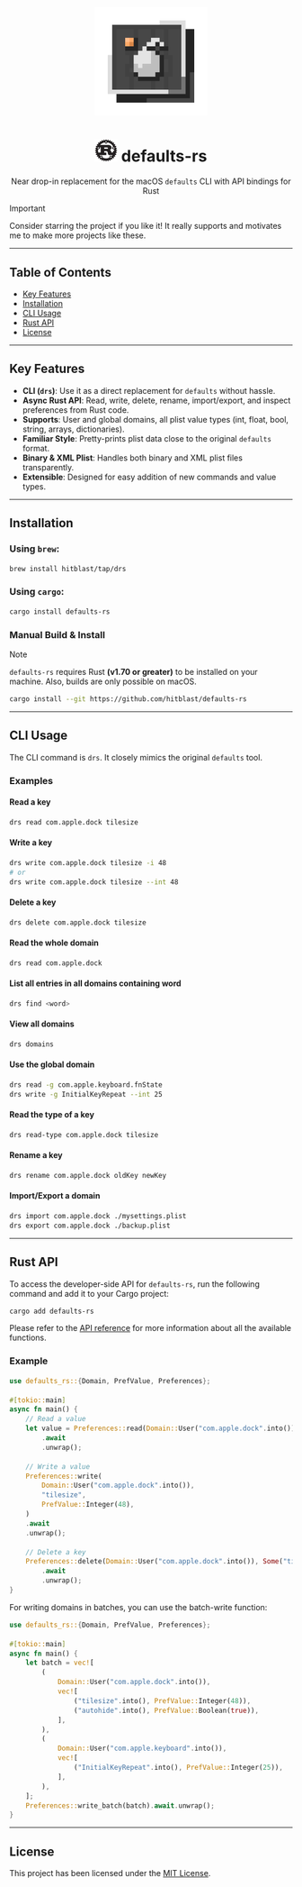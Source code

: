 <div align="center">

<img src="assets/logo.png" width="200px">

# <img src="https://raw.githubusercontent.com/github/explore/80688e429a7d4ef2fca1e82350fe8e3517d3494d/topics/rust/rust.png" width="40px"> defaults-rs

Near drop-in replacement for the macOS `defaults` CLI with API bindings for Rust

</div>

> [!IMPORTANT]
> Consider starring the project if you like it! It really supports and motivates me to make more projects like these.

---

## Table of Contents

- [Key Features](#key-features)
- [Installation](#installation)
- [CLI Usage](#cli-usage)
- [Rust API](#rust-api)
- [License](#license)

---

## Key Features

- **CLI (`drs`)**: Use it as a direct replacement for `defaults` without hassle.
- **Async Rust API**: Read, write, delete, rename, import/export, and inspect preferences from Rust code.
- **Supports**: User and global domains, all plist value types (int, float, bool, string, arrays, dictionaries).
- **Familiar Style**: Pretty-prints plist data close to the original `defaults` format.
- **Binary & XML Plist**: Handles both binary and XML plist files transparently.
- **Extensible**: Designed for easy addition of new commands and value types.

---

## Installation

### Using `brew`:

```sh
brew install hitblast/tap/drs
```

### Using `cargo`:

```sh
cargo install defaults-rs
```

### Manual Build & Install

> [!NOTE]
> `defaults-rs` requires Rust **(v1.70 or greater)** to be installed on your machine. Also, builds are only possible on macOS.

```sh
cargo install --git https://github.com/hitblast/defaults-rs
```

---

## CLI Usage

The CLI command is `drs`. It closely mimics the original `defaults` tool.

### Examples

#### Read a key

```sh
drs read com.apple.dock tilesize
```

#### Write a key

```sh
drs write com.apple.dock tilesize -i 48
# or
drs write com.apple.dock tilesize --int 48
```

#### Delete a key

```sh
drs delete com.apple.dock tilesize
```

#### Read the whole domain

```sh
drs read com.apple.dock
```

#### List all entries in all domains containing word

```sh
drs find <word>
```

#### View all domains

```sh
drs domains
```

#### Use the global domain

```sh
drs read -g com.apple.keyboard.fnState
drs write -g InitialKeyRepeat --int 25
```

#### Read the type of a key

```sh
drs read-type com.apple.dock tilesize
```

#### Rename a key

```sh
drs rename com.apple.dock oldKey newKey
```

#### Import/Export a domain

```sh
drs import com.apple.dock ./mysettings.plist
drs export com.apple.dock ./backup.plist
```

---

## Rust API

To access the developer-side API for `defaults-rs`, run the following command and add it to your Cargo project:

```sh
cargo add defaults-rs
```

Please refer to the [API reference](https://hitblast.github.io/defaults-rs) for more information about all the available functions.

### Example

```rust
use defaults_rs::{Domain, PrefValue, Preferences};

#[tokio::main]
async fn main() {
    // Read a value
    let value = Preferences::read(Domain::User("com.apple.dock".into()), Some("tilesize"))
        .await
        .unwrap();

    // Write a value
    Preferences::write(
        Domain::User("com.apple.dock".into()),
        "tilesize",
        PrefValue::Integer(48),
    )
    .await
    .unwrap();

    // Delete a key
    Preferences::delete(Domain::User("com.apple.dock".into()), Some("tilesize"))
        .await
        .unwrap();
}
```

For writing domains in batches, you can use the batch-write function:

```rust
use defaults_rs::{Domain, PrefValue, Preferences};

#[tokio::main]
async fn main() {
    let batch = vec![
        (
            Domain::User("com.apple.dock".into()),
            vec![
                ("tilesize".into(), PrefValue::Integer(48)),
                ("autohide".into(), PrefValue::Boolean(true)),
            ],
        ),
        (
            Domain::User("com.apple.keyboard".into()),
            vec![
                ("InitialKeyRepeat".into(), PrefValue::Integer(25)),
            ],
        ),
    ];
    Preferences::write_batch(batch).await.unwrap();
}
```

---

## License

This project has been licensed under the [MIT License](./LICENSE).
